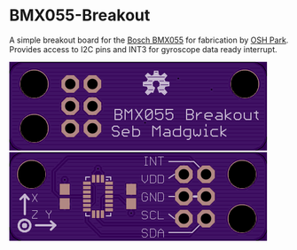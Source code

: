 BMX055-Breakout
===============

A simple breakout board for the [Bosch BMX055](http://www.bosch-sensortec.com/en_GB/homepage/products_3/9_axis_sensors_5/ecompass_2/bmx055_1/bmx055) for fabrication by [OSH Park](https://oshpark.com/).  Provides access to I2C pins and INT3 for gyroscope data ready interrupt.

<img src="https://raw.githubusercontent.com/xioTechnologies/BMX055-Breakout/master/Images/OSH%20Park%20Bottom%20View.png"/>

<img src="https://raw.githubusercontent.com/xioTechnologies/BMX055-Breakout/master/Images/OSH%20Park%20Top%20View.png"/>
